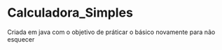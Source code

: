 # Calculadora_Simples
Criada em java com o objetivo de práticar o básico novamente para não esquecer
